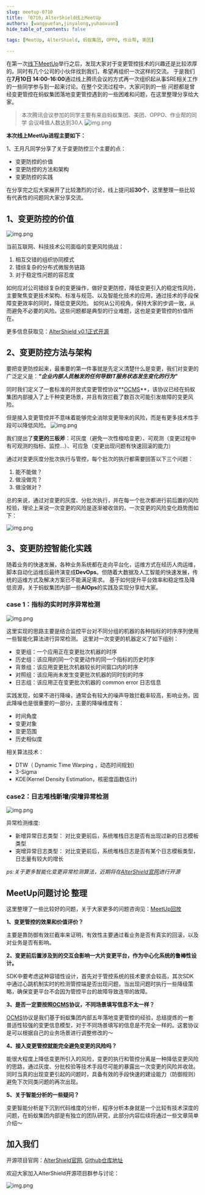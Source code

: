 ```yaml
---
slug: meetup-0710
title: 「0710」AlterShield线上MeetUp
authors: [wangyuefan,jinyalong,yuhaoxuan]
hide_table_of_contents: false

tags: [MeetUp, AlterShield, 蚂蚁集团, OPPO, 作业帮, 美团]

---
```


在第一次[线下MeetUp]举行之后，发现大家对于变更管控技术的兴趣还是比较浓厚的。同时有几个公司的小伙伴找到我们，希望再组织一次这样的交流。
于是我们在**7月10日 14:00-16:00**通过线上腾讯会议的方式再一次组织起从事SRE相关工作的一些同学参与到一起来讨论。在整个交流过程中，大家问到的一些
问题都是曾经变更管控在蚂蚁集团落地变更管控遇到的一些困难和问题，在这里整理分享给大家。

<!-- truncate -->


> 本次腾讯会议参加的同学主要有来自蚂蚁集团、美团、OPPO、作业帮的同学
> 会议峰值人数达到30人
> ![img.png](./meetup-0710/1.png)


**本次线上MeetUp进程主要如下：**

1、王月凡同学分享了关于变更防控三个主要的点：
+ 变更防控的价值
+ 变更防控的方法和架构
+ 变更防控的实践

在分享完之后大家展开了比较激烈的讨论，线上提问超**30个**，这里整理一些比较有代表性的问题同大家分享交流。

## 1、变更防控的价值
![img.png](./meetup-0710/2.png)

当前互联网、科技技术公司面临的变更风险挑战：
1. 相互交错的组织协同模式
2. 错综复杂的分布式微服务链路
3. 对于稳定性问题的容忍度

如何应对公司错综复杂的变更操作，做好变更防控，降低变更引入的稳定性风险，主要聚焦变更技术架构、标准与规范、以及智能化技术的应用，通过技术的手段保障变更效率的同时，降低变更风险。
如何从公司视角，保持大家的步调一致，从而避免不必要的风险。这些问题都是典型的行业难题，这也是变更管控的价值所在。

更多信息获取见：[AlterShield v0.1正式开源]

## 2、变更防控方法与架构

要把变更防控起来，最重要的第一件事就是先定义清楚什么是变更，我们对变更的广泛定义是：***"企业内部人员触发的任何导致IT服务状态发生变化的行为"***

同时我们定义了一套标准的开放式变更管控协议**[OCMS]**，该协议已经在蚂蚁集团内部接入了上千种变更场景，并且有效拦截了数百次可能引发故障的变更风险。

但是接入变更管控并不意味着能够完全消除变更带来的风险，而是有更多技术性手段可以降低风险。
![img.png](./meetup-0710/3.png)

我们提出了**变更的三板斧**：可灰度（避免一次性梭哈变更）、可观测（变更过程中有可观测的指标、监控...）、可应急（变更出现问题有快速回滚的能力）

通过对变更灰度分批次执行与管控，每个批次的执行都需要回答以下三个问题：
1. 能不能做？ 
2. 做没做完？ 
3. 做没做对？ 

总的来说，通过对变更的灰度、分批次执行，并在每一个批次都进行前后置的风险校验，理论上来说一次变更的风险是逐渐被收敛的，一次变更的风险变化趋势图如下：

![img.png](./meetup-0710/4.png)

## 3、变更防控智能化实践

随着业务的快速发展，各种业务系统都在走向平台化，运维方式在经历人肉运维，脚本自动化运维后最终演变成**DevOps**。但随着大数据及人工智能的快速发展，传统的运维方式及解决方案已不能满足需求。
基于如何提升平台效率和稳定性及降低资源，关于蚂蚁集团内部一些**AIOps**的实践及实现分享给大家。

### case 1：指标的实时时序异常检测

![img.png](./meetup-0710/5.png)

这里实现的思路主要是结合监控平台对不同分组的机器的各种指标的时序序列使用一些智能化算法进行异常检测。 这里对一次变更的机器定义了如下组别：
+ 变更组：一个应用正在变更批次机器的时序
+ 历史组：该应用的同一个变更动作的同一个指标的历史时序
+ 背景组：该应用变更批次机器较长时间窗口内的时序
+ 对照组：该应用尚未发生变更批次机器的同时刻的时序
+ 日志组：该应用正在变更批次机器的 common error 日志信息

实践发现，如果不进行降噪，通常会有较大的噪声导致拦截率较高，影响业务。因此降噪也是很重要的一部分，主要的降噪维度有：
+ 时间角度
+ 变更对象
+ 变更范围
+ 历史相似度

相关算法技术：
+ DTW（ Dynamic Time Warping ，动态时间规划)
+ 3-Sigma
+ KDE(Kernel Density Estimation，核密度函数估计) 


### case2：日志堆栈新增/突增异常检测 

![img.png](./meetup-0710/7.png)

异常检测维度:
+ 新增异常日志类型： 对比变更前后，系统堆栈日志是否有出现过新的日志模板类型
+ 突增异常日志类型： 对比变更前后，系统堆栈日志是否有某个日志模板类型，日志量有较大的增长


_ps:关于更多智能化变更异常检测算法，近期将在[AlterShield官网]进行开源_

## MeetUp问题讨论 整理

这里整理了一些比较好的问题，关于大家更多的问题咨询见：[MeetUp回放]

**1、变更管控的效果和价值评价？**

主要是靠防御有效拦截率来证明，有效性主要通过看业务是否有真实的回滚，以及对业务是否有影响。



**2、变更前后置涉及到的交互会影响一大片变更平台，作为中心化系统的鲁棒性设计。**

SDK中要考虑这种容错性设计，首先对于管控系统的技术要求会较高，其次SDK中通过心跳机制实时的检测管控端是否出现问题，当出现问题时执行一些降级策略，确保变更平台不会因为管控平台的故障导致连带的故障。

**3、是否一定要按照[OCMS]协议，不同场景填写信息不太一样？**

[OCMS]协议是我们基于蚂蚁集团内部五年落地变更管控的经验，总结提炼的一套普适性较强的变更信息模型，对于不同场景填写的信息是不完全一样的。这套协议是可以根据自己的业务场景进行调整修改的～

**4、接入变更管控就能完全避免变更的风险吗？**

能很大程度上降低变更所引入的风险，变更的执行和管控分离是一种降低变更风险的思路，通过灰度、分批校验等技术手段尽可能的暴露出一次变更的风险并收敛。
同时当真的出现变更引起的问题时，具备有效的手段快速的建设能力（防御规则）避免下次同类问题的再次出现。

**5、关于智能分析的一些疑问？**

变更智能分析是下沉到代码维度的分析，程序分析本身就是一个比较有技术深度的问题，在蚂蚁集团内部是有独立的团队研究，此部分内容后续将通过一些文章简单介绍～

## 加入我们
开源项目官网：[AlterShield官网], [Github仓库地址]




欢迎大家加入AlterShield开源项目群参与讨论：

![img.png](./meetup-0710/8.png)
 
[AlterShield v0.1正式开源]:https://altershield.io/zh-CN/blog/welcome-altershield-v0.1/
[OCMS]:https://altershield.io/zh-CN/docs/open-change-management-specification/overview
[线下MeetUp]:https://altershield.io/zh-CN/blog/meetup-0618/
[AlterShield官网]:https://altershield.io
[MeetUp回放]:https://altershield.yuque.com/org-wiki-altershield-gug9gu/lg0rts/clg87wxx0gbypfg4
[Github仓库地址]:https://github.com/traas-stack/altershield
